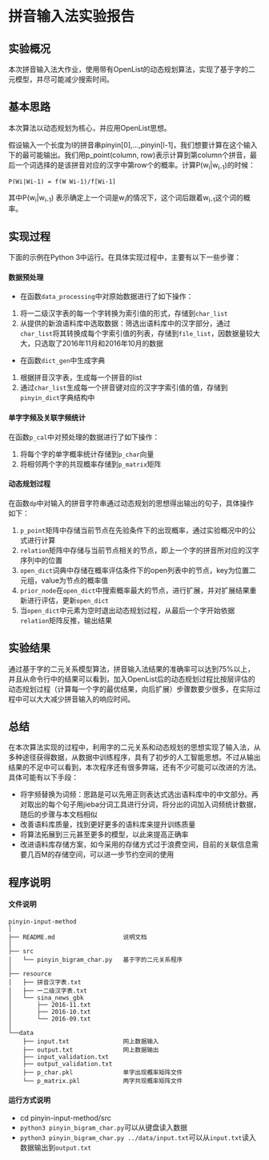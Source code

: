 # 拼音输入法实验报告

## 实验概况
本次拼音输入法大作业，使用带有OpenList的动态规划算法，实现了基于字的二元模型，并尽可能减少搜索时间。

## 基本思路
本次算法以动态规划为核心，并应用OpenList思想。

假设输入一个长度为l的拼音串pinyin[0],…,pinyin[l-1]，我们想要计算在这个输入下的最可能输出。我们用p_point(column, row)表示计算到第column个拼音，最后一个词选择的是该拼音对应的汉字中第row个的概率。计算P(w<sub>i</sub>|w<sub>i-1</sub>)的时候：

```
P(Wi|Wi-1) = f(W Wi-1)/f[Wi-1]
```

其中P(w<sub>i</sub>|w<sub>i-1</sub>) 表示确定上一个词是w<sub>i</sub>的情况下，这个词后跟着w<sub>i-1</sub>这个词的概率。

## 实现过程
下面的示例在Python 3中运行。在具体实现过程中，主要有以下一些步骤：

#### 数据预处理
* 在函数`data_processing`中对原始数据进行了如下操作：

1. 将一二级汉字表的每一个字转换为索引值的形式，存储到`char_list`
2. 从提供的新浪语料库中选取数据：筛选出语料库中的汉字部分，通过`char_list`将其转换成每个字索引值的列表，存储到`file_list`，因数据量较大大，只选取了2016年11月和2016年10月的数据

* 在函数`dict_gen`中生成字典

1. 根据拼音汉字表，生成每一个拼音的list
2. 通过`char_list`生成每一个拼音键对应的汉字字索引值的值，存储到`pinyin_dict`字典结构中

#### 单字字频及关联字频统计
在函数`p_cal`中对预处理的数据进行了如下操作：

1. 将每个字的单字概率统计存储到`p_char`向量
2. 将相邻两个字的共现概率存储到`p_matrix`矩阵

#### 动态规划过程
在函数`dp`中对输入的拼音字符串通过动态规划的思想得出输出的句子，具体操作如下：

1. `p_point`矩阵中存储当前节点在先验条件下的出现概率，通过实验概况中的公式进行计算
2. `relation`矩阵中存储与当前节点相关的节点，即上一个字的拼音所对应的汉字序列中的位置
3. `open_dict`词典中存储在概率评估条件下的open列表中的节点，key为位置二元组，value为节点的概率值
4. `prior_node`在`open_dict`中搜索概率最大的节点，进行扩展，并对扩展结果重新进行评估，更新`open_dict`
5. 当`open_dict`中元素为空时退出动态规划过程，从最后一个字开始依据`relation`矩阵反推，输出结果

## 实验结果
通过基于字的二元关系模型算法，拼音输入法结果的准确率可以达到75%以上，并且从命令行中的结果可以看到，加入OpenList后的动态规划过程比按层评估的动态规划过程（计算每一个字的最优结果，向后扩展）步骤数要少很多，在实际过程中可以大大减少拼音输入的响应时间。

## 总结
在本次算法实现的过程中，利用字的二元关系和动态规划的思想实现了输入法，从多种途径获得数据，从数据中训练程序，具有了初步的人工智能思想。不过从输出结果的不足中可以看到，本次程序还有很多弊端，还有不少可能可以改进的方法。具体可能有以下手段：

* 将字频替换为词频：思路是可以先用正则表达式选出语料库中的中文部分。再对取出的每个句子用jieba分词工具进行分词，将分出的词加入词频统计数据，随后的步骤与本文档相似
* 改善语料库质量，找到更好更多的语料库来提升训练质量
* 将算法拓展到三元甚至更多的模型，以此来提高正确率
* 改进语料库存储方案，如今采用的存储方式过于浪费空间，目前的关联信息需要几百M的存储空间，可以进一步节约空间的使用

## 程序说明
#### 文件说明
```
pinyin-input-method
│
├── README.md 					说明文档
│
├── src
│	└── pinyin_bigram_char.py	基于字的二元关系程序
│   
├── resource
│	├── 拼音汉字表.txt 			
│	├── 一二级汉字表.txt
│   └── sina_news_gbk
│		├── 2016-11.txt
│		├── 2016-10.txt
│		└── 2016-09.txt
│
└──data
	├── input.txt 				网上数据输入
	├── output.txt 				网上数据输出
	├── input_validation.txt
	├── output_validation.txt
	├── p_char.pkl 				单字出现概率矩阵文件
	└── p_matrix.pkl 			两字共现概率矩阵文件
```
#### 运行方式说明
* cd pinyin-input-method/src
* ```python3 pinyin_bigram_char.py```可以从键盘读入数据
* ```python3 pinyin_bigram_char.py ../data/input.txt```可以从```input.txt```读入数据输出到```output.txt```

